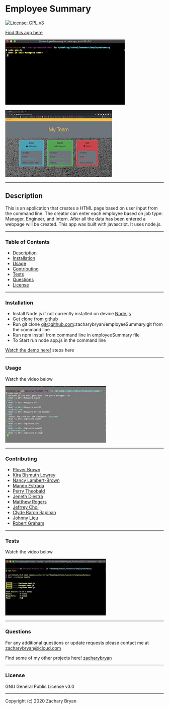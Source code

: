 # Employee Summary

[![License: GPL v3](https://img.shields.io/badge/License-GPLv3-blue.svg)](https://www.gnu.org/licenses/gpl-3.0)

[Find this app here](https://github.com/zacharybryan/employeeSummary)

![screenshot of home screen](./assets/home-screen.png)

![screenshot of final screen](./assets/completed-Html.jpg)


---
## Description

This is an application that creates a HTML page based on user input from the command line. The creator can enter each employee based on job type: Manager, Engineer, and Intern. After all the data has been entered a webpage will be created. This app was built with javascript. It uses node.js. 

---
### Table of Contents

* [Description](#description)
* [Installation](#installation)
* [Usage](#usage)
* [Contributing](#contributing)
* [Tests](#tests)
* [Questions](#questions)
* [License](#licence)

---
### Installation

* Install Node.js if not currently installed on device [Node.js](https://nodejs.org/en/download/)
* [Get clone from github](https://github.com/zacharybryan/employeeSummary)
* Run git clone git@github.com:zacharybryan/employeeSummary.git from the command line
* Run npm install from command line in employeeSummary file
* To Start run node app.js in the command line


[Watch the demo here!](./assets/demo.mp4)
steps here

---
### Usage

Watch the video below

[![Usage Video](./assets/demo-thumbnail.jpg)](https://www.youtube.com/watch?v=q73-CV3eKKQ "Demo!")

---
### Contributing

- [Plover Brown](https://github.com/rebgrasshopper)
- [Kira Bismuth Lowrey](https://github.com/KILowrey)
- [Nancy Lambert-Brown](https://github.com/n-lambert)
- [Mando Estrada](https://github.com/Mando619)
- [Perry Theobald](https://github.com/perrytjr)
- [Jeneth Diestra](https://github.com/jen6one9)
- [Matthew Rogers](https://github.com/Rogers-Development-Services)
- [Jefrrey Choi](https://github.com/jepoy92)
- [Clyde Baron Rapinan](https://github.com/clydebaron2000)
- [Johnny Lieu](https://github.com/johnnylieu)
- [Robert Graham](https://github.com/Robmgraham)

---
### Tests

Watch the video below

[![Test Video](./assets/test-demo-thumbnail.jpg)](https://www.youtube.com/watch?v=Db8MqoTbCg4 "Demo!")

---
### Questions

For any additional questions or update requests please contact me at zacharybryan@icloud.com

Find some of my other projects here!
[zacharybryan](https://www.github.com/zacharybryan)

---
### License

GNU General Public License v3.0

---
Copyright (c) 2020 Zachary Bryan
